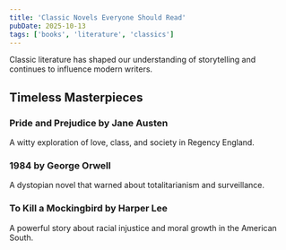 ```yaml
---
title: 'Classic Novels Everyone Should Read'
pubDate: 2025-10-13
tags: ['books', 'literature', 'classics']
---
```


Classic literature has shaped our understanding of storytelling and continues to influence modern writers.

## Timeless Masterpieces

### Pride and Prejudice by Jane Austen

A witty exploration of love, class, and society in Regency England.

### 1984 by George Orwell

A dystopian novel that warned about totalitarianism and surveillance.

### To Kill a Mockingbird by Harper Lee

A powerful story about racial injustice and moral growth in the American South.
